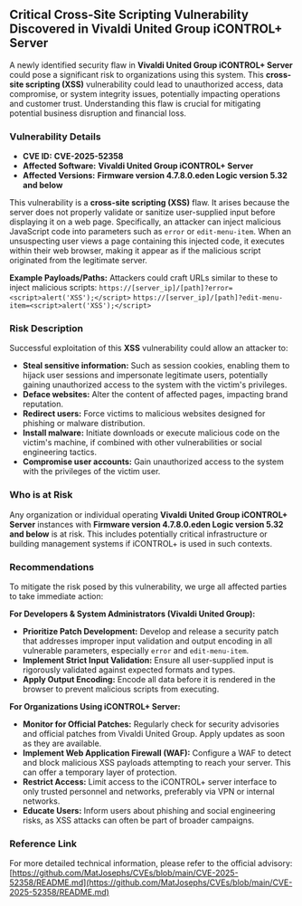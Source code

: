 ## Critical Cross-Site Scripting Vulnerability Discovered in Vivaldi United Group iCONTROL+ Server

A newly identified security flaw in **Vivaldi United Group iCONTROL+ Server** could pose a significant risk to organizations using this system. This **cross-site scripting (XSS)** vulnerability could lead to unauthorized access, data compromise, or system integrity issues, potentially impacting operations and customer trust. Understanding this flaw is crucial for mitigating potential business disruption and financial loss.

### Vulnerability Details

*   **CVE ID:** **CVE-2025-52358**
*   **Affected Software:** **Vivaldi United Group iCONTROL+ Server**
*   **Affected Versions:** **Firmware version 4.7.8.0.eden Logic version 5.32 and below**

This vulnerability is a **cross-site scripting (XSS)** flaw. It arises because the server does not properly validate or sanitize user-supplied input before displaying it on a web page. Specifically, an attacker can inject malicious JavaScript code into parameters such as `error` or `edit-menu-item`. When an unsuspecting user views a page containing this injected code, it executes within their web browser, making it appear as if the malicious script originated from the legitimate server.

**Example Payloads/Paths:**
Attackers could craft URLs similar to these to inject malicious scripts:
`https://[server_ip]/[path]?error=<script>alert('XSS');</script>`
`https://[server_ip]/[path]?edit-menu-item=<script>alert('XSS');</script>`

### Risk Description

Successful exploitation of this **XSS** vulnerability could allow an attacker to:

*   **Steal sensitive information:** Such as session cookies, enabling them to hijack user sessions and impersonate legitimate users, potentially gaining unauthorized access to the system with the victim's privileges.
*   **Deface websites:** Alter the content of affected pages, impacting brand reputation.
*   **Redirect users:** Force victims to malicious websites designed for phishing or malware distribution.
*   **Install malware:** Initiate downloads or execute malicious code on the victim's machine, if combined with other vulnerabilities or social engineering tactics.
*   **Compromise user accounts:** Gain unauthorized access to the system with the privileges of the victim user.

### Who is at Risk

Any organization or individual operating **Vivaldi United Group iCONTROL+ Server** instances with **Firmware version 4.7.8.0.eden Logic version 5.32 and below** is at risk. This includes potentially critical infrastructure or building management systems if iCONTROL+ is used in such contexts.

### Recommendations

To mitigate the risk posed by this vulnerability, we urge all affected parties to take immediate action:

**For Developers & System Administrators (Vivaldi United Group):**

*   **Prioritize Patch Development:** Develop and release a security patch that addresses improper input validation and output encoding in all vulnerable parameters, especially `error` and `edit-menu-item`.
*   **Implement Strict Input Validation:** Ensure all user-supplied input is rigorously validated against expected formats and types.
*   **Apply Output Encoding:** Encode all data before it is rendered in the browser to prevent malicious scripts from executing.

**For Organizations Using iCONTROL+ Server:**

*   **Monitor for Official Patches:** Regularly check for security advisories and official patches from Vivaldi United Group. Apply updates as soon as they are available.
*   **Implement Web Application Firewall (WAF):** Configure a WAF to detect and block malicious XSS payloads attempting to reach your server. This can offer a temporary layer of protection.
*   **Restrict Access:** Limit access to the iCONTROL+ server interface to only trusted personnel and networks, preferably via VPN or internal networks.
*   **Educate Users:** Inform users about phishing and social engineering risks, as XSS attacks can often be part of broader campaigns.

### Reference Link

For more detailed technical information, please refer to the official advisory:
[https://github.com/MatJosephs/CVEs/blob/main/CVE-2025-52358/README.md](https://github.com/MatJosephs/CVEs/blob/main/CVE-2025-52358/README.md)